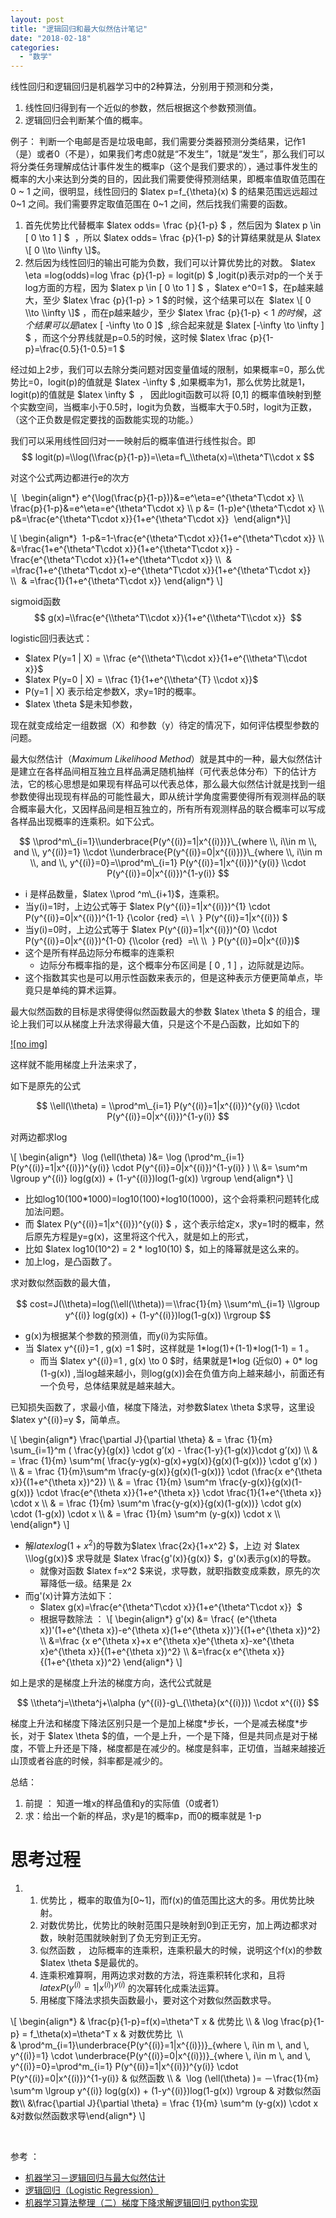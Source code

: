 ```yaml
---
layout: post
title: "逻辑回归和最大似然估计笔记"
date: "2018-02-18"
categories: 
  - "数学"
---
```


线性回归和逻辑回归是机器学习中的2种算法，分别用于预测和分类，

1. 线性回归得到有一个近似的参数，然后根据这个参数预测值。
2. 逻辑回归会判断某个值的概率。

例子： 判断一个电邮是否是垃圾电邮，我们需要分类器预测分类结果，记作1（是）或者0（不是），如果我们考虑0就是“不发生”，1就是“发生”，那么我们可以将分类任务理解成估计事件发生的概率p（这个是我们要求的），通过事件发生的概率的大小来达到分类的目的，因此我们需要使得预测结果，即概率值取值范围在 0 ~ 1 之间，很明显，线性回归的 $latex p=f\_{\\theta}(x) $ 的结果范围远远超过 0~1 之间。我们需要界定取值范围在 0~1 之间，然后找我们需要的函数。

1. 首先优势比代替概率 $latex odds= \\frac {p}{1-p} $ ，然后因为 $latex p \\in \[ 0 \\to 1 \] $  ，所以 $latex odds= \\frac {p}{1-p} $的计算结果就是从 $latex \[ 0 \\to \\infty \]$。
2. 然后因为线性回归的输出可能为负数，我们可以计算优势比的对数。 $latex \\eta =log(odds)=log \\frac {p}{1-p} = logit(p) $ ,logit(p)表示对p的一个关于log方面的方程，因为 $latex p \\in \[ 0 \\to 1 \] $ ，$latex e^0=1 $，在p越来越大，至少 $latex \\frac {p}{1-p} > 1 $的时候，这个结果可以在  $latex \[ 0 \\to \\infty \]$ ，而在p越来越少，至少 $latex \\frac {p}{1-p} < 1 $的时候，这个结果可以是$latex \[ -\\infty \\to 0 \]$  ,综合起来就是 $latex \[-\\infty \\to \\infty \] $ ，而这个分界线就是p=0.5的时候，这时候 $latex \\frac {p}{1-p}=\\frac{0.5}{1-0.5}=1 $

经过如上2步，我们可以去除分类问题对因变量值域的限制，如果概率=0，那么优势比=0，logit(p)的值就是 $latex -\\infty $ ,如果概率为1，那么优势比就是1，logit(p)的值就是 $latex \\infty $  ， 因此logit函数可以将 \[0,1\] 的概率值映射到整个实数空间，当概率小于0.5时，logit为负数，当概率大于0.5时，logit为正数，（这个正负数是假定要找的函数能实现的功能。）

我们可以采用线性回归对一一映射后的概率值进行线性拟合。即 $$ logit(p)=\\log(\\frac{p}{1-p})=\\eta=f\_\\theta(x)=\\theta^T\\cdot x $$

对这个公式两边都进行e的次方

\\\[  \\begin{align\*} e^{\\log(\\frac{p}{1-p})}&=e^\\eta=e^{\\theta^T\\cdot x} \\\\  \\frac{p}{1-p}&=e^\\eta=e^{\\theta^T\\cdot x} \\\\ p &= (1-p)e^{\\theta^T\\cdot x} \\\\ p&=\\frac{e^{\\theta^T\\cdot x}}{1+e^{\\theta^T\\cdot x}}  \\end{align\*}\\\]

\\\[ \\begin{align\*}  1-p&=1-\\frac{e^{\\theta^T\\cdot x}}{1+e^{\\theta^T\\cdot x}} \\\\ &=\\frac{1+e^{\\theta^T\\cdot x}}{1+e^{\\theta^T\\cdot x}} - \\frac{e^{\\theta^T\\cdot x}}{1+e^{\\theta^T\\cdot x}} \\\\  & =\\frac{1+e^{\\theta^T\\cdot x}-e^{\\theta^T\\cdot x}}{1+e^{\\theta^T\\cdot x}} \\\\  & =\\frac{1}{1+e^{\\theta^T\\cdot x}} \\end{align\*} \\\]

sigmoid函数 $$ g(x)=\\frac{e^{\\theta^T\\cdot x}}{1+e^{\\theta^T\\cdot x}}  $$

logistic回归表达式：

- $latex P(y=1 | X) = \\frac {e^{\\theta^T\\cdot x}}{1+e^{\\theta^T\\cdot x}}$
- $latex P(y=0 | X) = \\frac {1}{1+e^{\\theta^{T} \\cdot x}}$
- P(y=1 | X) 表示给定参数X，求y=1时的概率。
- $latex \\theta $是未知参数，

现在就变成给定一组数据（X）和参数（y）待定的情况下，如何评估模型参数的问题。

最大似然估计（_Maximum Likelihood Method_）就是其中的一种，最大似然估计是建立在各样品间相互独立且样品满足随机抽样（可代表总体分布）下的估计方法，它的核心思想是如果现有样品可以代表总体，那么最大似然估计就是找到一组参数使得出现现有样品的可能性最大，即从统计学角度需要使得所有观测样品的联合概率最大化，又因样品间是相互独立的，所有所有观测样品的联合概率可以写成各样品出现概率的连乘积。如下公式。

$$ \\prod^m\_{i=1}\\underbrace{P(y^{(i)}=1|x^{(i)})}\_{where \\, i\\in m \\, and \\, y^{(i)}=1} \\cdot \\underbrace{P(y^{(i)}=0|x^{(i)})}\_{where \\, i\\in m \\, and \\, y^{(i)}=0}=\\prod^m\_{i=1} P(y^{(i)}=1|x^{(i)})^{y(i)} \\cdot P(y^{(i)}=0|x^{(i)})^{1-y(i)} $$

- i 是样品数量，$latex \\prod ^m\_{i+1}$，连乘积。
- 当y(i)=1时，上边公式等于 $latex P(y^{(i)}=1|x^{(i)})^{1} \\cdot P(y^{(i)}=0|x^{(i)})^{1-1} {\\color {red} =\\ \\  } P(y^{(i)}=1|x^{(i)}) $
- 当y(i)=0时，上边公式等于 $latex P(y^{(i)}=1|x^{(i)})^{0} \\cdot P(y^{(i)}=0|x^{(i)})^{1-0} {\\color {red}  =\\ \\  } P(y^{(i)}=0|x^{(i)})$
- 这个是所有样品边际分布概率的连乘积
    - 边际分布概率指的是，这个概率分布区间是 \[ 0 , 1 \] ，边际就是边际。
- 这个指数其实也是可以用示性函数来表示的，但是这种表示方便更简单点，毕竟只是单纯的算术运算。

最大似然函数的目标是求得使得似然函数最大的参数 $latex \\theta $ 的组合，理论上我们可以从梯度上升法求得最大值，只是这个不是凸函数，比如如下的

[![no img]](http://127.0.0.1/wp-content/uploads/2018/02/nonconvex.png)

这样就不能用梯度上升法来求了，

如下是原先的公式

$$ \\ell(\\theta) = \\prod^m\_{i=1} P(y^{(i)}=1|x^{(i)})^{y(i)} \\cdot P(y^{(i)}=0|x^{(i)})^{1-y(i)} $$

对两边都求log

\\\[ \\begin{align\*}  \\log (\\ell(\\theta) )&= \\log (\\prod^m\_{i=1} P(y^{(i)}=1|x^{(i)})^{y(i)} \\cdot P(y^{(i)}=0|x^{(i)})^{1-y(i)} ) \\\\ &= \\sum^m \\lgroup y^{(i)} log(g(x)) + (1-y^{(i)})log(1-g(x)) \\rgroup \\end{align\*} \\\]

- 比如log10(100\*1000)=log10(100)+log10(1000)，这个会将乘积问题转化成加法问题。
- 而 $latex P(y^{(i)}=1|x^{(i)})^{y(i)} $ ，这个表示给定x，求y=1时的概率，然后原先方程是y=g(x)，这里将这个代入，就是如上的形式，
- 比如 $latex log10(10^2) = 2 \* log10(10) $，如上的降幂就是这么来的。
- 加上log，是凸函数了。

求对数似然函数的最大值，

$$ cost=J(\\theta)=log(\\ell(\\theta))＝\\frac{1}{m} \\sum^m\_{i=1} \\lgroup y^{(i)} log(g(x)) + (1-y^{(i)})log(1-g(x)) \\rgroup $$

- g(x)为根据某个参数的预测值，而y(i)为实际值。
- 当 $latex y^{(i)}=1 , g(x) =1 $时，这样就是 1\*log(1)+(1-1)\*log(1-1) = 1 。
    - 而当 $latex y^{(i)}=1 , g(x) \\to 0 $时，结果就是1\*log (近似0) + 0\* log (1-g(x)) ,当log越来越小，则log(g(x))会在负值方向上越来越小，前面还有一个负号，总体结果就是越来越大。

已知损失函数了，求最小值，梯度下降法，对参数$latex \\theta $求导，这里设 $latex y^{(i)}=y $，简单点。

\\\[ \\begin{align\*} \\frac{\\partial J}{\\partial \\theta} & = \\frac {1}{m} \\sum\_{i=1}^m ( \\frac{y}{g(x)} \\cdot g’(x) - \\frac{1-y}{1-g(x)}\\cdot g’(x)) \\\\ & = \\frac {1}{m} \\sum^m( \\frac{y-yg(x)-g(x)+yg(x)}{g(x)(1-g(x))} \\cdot g’(x) ) \\\\ & = \\frac {1}{m}\\sum^m \\frac{y-g(x)}{g(x)(1-g(x))} \\cdot (\\frac{x e^{\\theta x}}{(1+e^{\\theta x})^2}) \\\\ & = \\frac {1}{m} \\sum^m \\frac{y-g(x)}{g(x)(1-g(x))} \\cdot \\frac{e^{\\theta x}}{1+e^{\\theta x}} \\cdot \\frac{1}{1+e^{\\theta x}} \\cdot x \\\\ & = \\frac {1}{m} \\sum^m \\frac{y-g(x)}{g(x)(1-g(x))} \\cdot g(x) \\cdot (1-g(x)) \\cdot x \\\\ & = \\frac {1}{m} \\sum^m (y-g(x)) \\cdot x \\\\ \\end{align\*} \\\]

- 解$latex log(1+x^2)$的导数为$latex \\frac{2x}{1+x^2} $，上边 对 $latex \\log{g(x)}$ 求导就是 $latex \\frac{g'(x)}{g(x)} $，g'(x)表示g(x)的导数。
    - 就像对函数 $latex f=x^2 $来说，求导数，就职指数变成乘数，原先的次幂降低一级。结果是 2x
- 而g'(x)计算方法如下：
    - $latex g(x)=\\frac{e^{\\theta^T\\cdot x}}{1+e^{\\theta^T\\cdot x}}  $
    - 根据导数除法 ： \\\[ \\begin{align\*} g'(x) &= \\frac{ (e^{\\theta x})'(1+e^{\\theta x})-e^{\\theta x}(1+e^{\\theta x})'}{(1+e^{\\theta x})^2} \\\\ &=\\frac {x e^{\\theta x}+x e^{\\theta x}e^{\\theta x}-xe^{\\theta x}e^{\\theta x}}{(1+e^{\\theta x})^2} \\\\ &=\\frac{x e^{\\theta x}}{(1+e^{\\theta x})^2} \\end{align\*} \\\]

如上是求的是梯度上升法的梯度方向，迭代公式就是

$$ \\theta^j=\\theta^j+\\alpha (y^{(i)}-g\_{\\theta}(x^{(i)})) \\cdot x^{(i)} $$

梯度上升法和梯度下降法区别只是一个是加上梯度\*步长，一个是减去梯度\*步长，对于 $latex \\theta $的值，一个是上升，一个是下降，但是共同点是对于梯度，不管上升还是下降，梯度都是在减少的。梯度是斜率，正切值，当越来越接近山顶或者谷底的时候，斜率都是减少的。

总结：

1. 前提 ： 知道一堆x的样品值和y的实际值（0或者1）
2. 求：给出一个新的样品，求y是1的概率p，而0的概率就是 1-p

# 思考过程

1. 1. 优势比 ，概率的取值为\[0~1\]，而f(x)的值范围比这大的多。用优势比映射。
    2. 对数优势比，优势比的映射范围只是映射到0到正无穷，加上两边都求对数，映射范围就映射到了负无穷到正无穷。
    3. 似然函数 ， 边际概率的连乘积，连乘积最大的时候，说明这个f(x)的参数$latex \\theta $是最优的。
    4. 连乘积难算啊，用两边求对数的方法，将连乘积转化求和，且将 $latex P(y^{(i)}=1|x^{(i)})^{y(i)}$ 的次幂转化成乘法运算。
    5. 用梯度下降法求损失函数最小，要对这个对数似然函数求导。

\\\[ \\begin{align\*} & \\frac{p}{1-p}=f(x)=\\theta^T x & 优势比 \\\\ & \\log \\frac{p}{1-p} = f\_\\theta(x)=\\theta^T x & 对数优势比  \\\\ & \\prod^m\_{i=1}\\underbrace{P(y^{(i)}=1|x^{(i)})}\_{where \\, i\\in m \\, and \\, y^{(i)}=1} \\cdot \\underbrace{P(y^{(i)}=0|x^{(i)})}\_{where \\, i\\in m \\, and \\, y^{(i)}=0}=\\prod^m\_{i=1} P(y^{(i)}=1|x^{(i)})^{y(i)} \\cdot P(y^{(i)}=0|x^{(i)})^{1-y(i)} & 似然函数 \\\\ &  \\log (\\ell(\\theta) )= －\\frac{1}{m} \\sum^m \\lgroup y^{(i)} log(g(x)) + (1-y^{(i)})log(1-g(x)) \\rgroup & 对数似然函数\\\\ &\\frac{\\partial J}{\\partial \\theta} = \\frac {1}{m} \\sum^m (y-g(x)) \\cdot x &对数似然函数求导\\end{align\*} \\\]

 

参考 ：

- [机器学习－逻辑回归与最大似然估计](http://www.hanlongfei.com/%E6%9C%BA%E5%99%A8%E5%AD%A6%E4%B9%A0/2015/08/05/mle/)
- [逻辑回归（Logistic Regression）](http://www.cnblogs.com/BYRans/p/4713624.html)
- [机器学习算法整理（二）梯度下降求解逻辑回归 python实现](http://www.cnblogs.com/douzujun/p/8370993.html)
